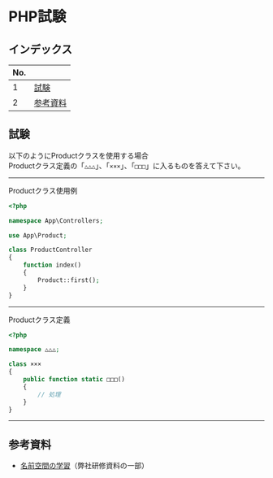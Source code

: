 # PHP試験

## インデックス

| No. |  |
| --- | --- |
| 1 | [試験](#試験) |
| 2 | [参考資料](#参考資料) |

## 試験

以下のようにProductクラスを使用する場合  
Productクラス定義の「`△△△`」、「`×××`」、「`□□□`」に入るものを答えて下さい。

---

Productクラス使用例

```php
<?php

namespace App\Controllers;

use App\Product;

class ProductController
{
    function index()
    {
        Product::first();
    }
}
```

---

Productクラス定義

```php
<?php

namespace △△△;

class ×××
{
    public function static □□□()
    {
        // 処理
    }
}
```

---

## 参考資料

- [名前空間の学習](./namespaces/index.md)（弊社研修資料の一部）

